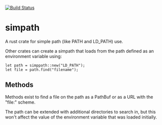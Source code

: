 [![Build Status](https://travis-ci.org/andrewdavidmackenzie/simpath.svg?branch=master)](https://travis-ci.org/andrewdavidmackenzie/simpath)

# simpath
A rust crate for simple path (like PATH and LD_PATH) use.

Other crates can create a simpath that loads from the path defined as an environment variable using:

```
let path = simppath::new("LD_PATH");
let file = path.find("filename");
```

## Methods
Methods exist to find a file on the path as a PathBuf or as a URL with the "file:" scheme.

The path can be extended with additional directories to search in, but this won't affect the value of the environment 
variable that was loaded initially.
